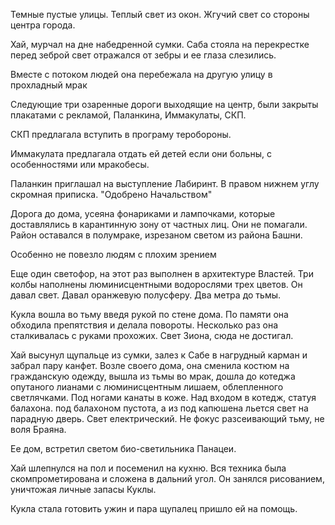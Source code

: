 Темные пустые улицы. Теплый свет из окон.  Жгучий свет со стороны центра города.

Хай, мурчал на дне набедренной сумки. Саба стояла на перекрестке перед зеброй свет отражался от зебры и ее глаза слезились.

Вместе с потоком людей она перебежала  на другую улицу в прохладный мрак

Следующие три озаренные дороги выходящие на центр, были закрыты плакатами с рекламой, Паланкина, Иммакулаты, СКП. 

СКП предлагала вступить в програму теробороны. 

Иммакулата предлагала отдать ей детей если они больны, с особенностями или мракобесы.

Паланкин приглашал на выступление Лабиринт. В правом нижнем углу скромная приписка. "Одобрено Начальством"

Дорога до дома, усеяна фонариками и лампочками, которые доставлялись в карантинную зону от частных лиц. Они не помагали. Район оставался в полумраке, изрезаном светом из района Башни. 

Особенно не повезло людям с плохим зрением

Еще один светофор, на этот раз выполнен в архитектуре Властей.
Три колбы наполнены люминисцентными водорослями трех цветов. Он давал свет. Давал оранжевую полусферу. Два метра до тьмы. 

Кукла вошла во тьму  введя рукой по стене дома. По памяти она обходила препятствия и делала повороты. Несколько раз она сталкивалась с руками прохожих. Свет Зиона, сюда не достигал. 

Хай высунул щупальце из сумки, залез к Сабе в нагрудный карман и забрал пару канфет.
Возле своего дома, она сменила костюм на гражданскую одежду, вышла из тьмы во мрак, дошла до котеджа опутаного лианами с люминисцентным лишаем, облепленного светлячками. Под ногами канаты в коже. Над входом в котедж, статуя балахона. под балахоном пустота, а из под капюшена льется свет на парадную дверь. Свет електрический. Не фокус разсеивающий тьму, не воля Браяна. 

Ее дом, встретил светом био-светильника Панацеи.

Хай шлепнулся на пол и посеменил на кухню. Вся техника была скомпрометирована и сложена в дальний угол. Он занялся рисованием, уничтожая личные запасы Куклы.

Кукла стала готовить ужин и пара щупалец пришло ей на помощь.